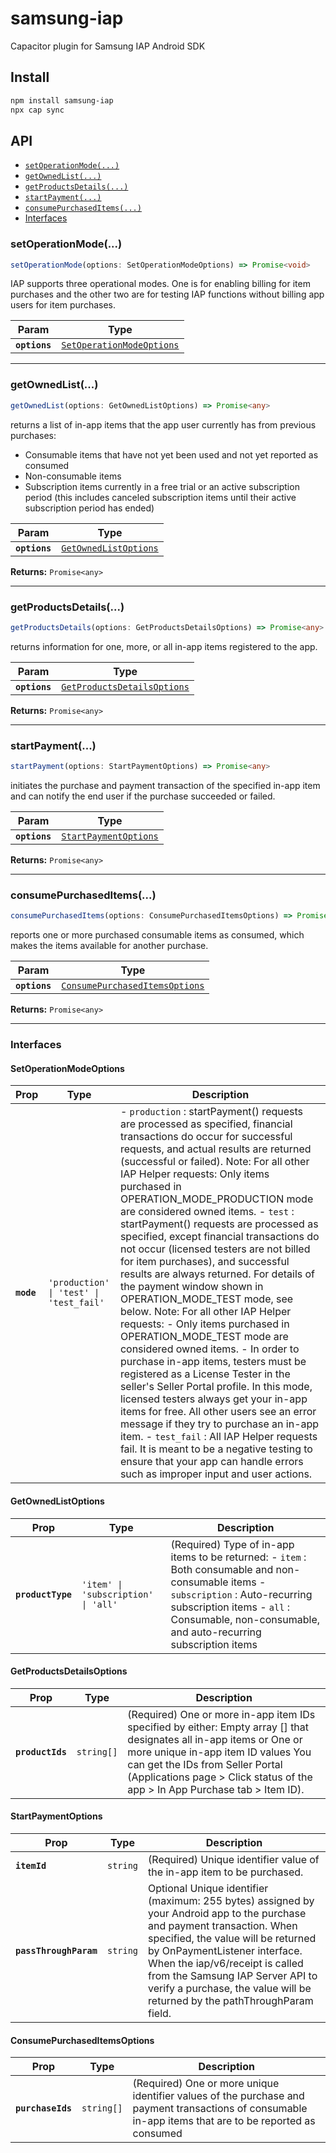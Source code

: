 # samsung-iap

Capacitor plugin for Samsung IAP Android SDK

## Install

```bash
npm install samsung-iap
npx cap sync
```

## API

<docgen-index>

* [`setOperationMode(...)`](#setoperationmode)
* [`getOwnedList(...)`](#getownedlist)
* [`getProductsDetails(...)`](#getproductsdetails)
* [`startPayment(...)`](#startpayment)
* [`consumePurchasedItems(...)`](#consumepurchaseditems)
* [Interfaces](#interfaces)

</docgen-index>

<docgen-api>
<!--Update the source file JSDoc comments and rerun docgen to update the docs below-->

### setOperationMode(...)

```typescript
setOperationMode(options: SetOperationModeOptions) => Promise<void>
```

IAP supports three operational modes. One is for enabling billing for item purchases and the other two are for testing IAP functions without billing app users for item purchases.

| Param         | Type                                                                        |
| ------------- | --------------------------------------------------------------------------- |
| **`options`** | <code><a href="#setoperationmodeoptions">SetOperationModeOptions</a></code> |

--------------------


### getOwnedList(...)

```typescript
getOwnedList(options: GetOwnedListOptions) => Promise<any>
```

returns a list of in-app items that the app user currently has from previous purchases:
- Consumable items that have not yet been used and not yet reported as consumed
- Non-consumable items
- Subscription items currently in a free trial or an active subscription period (this includes canceled subscription items until their active subscription period has ended)

| Param         | Type                                                                |
| ------------- | ------------------------------------------------------------------- |
| **`options`** | <code><a href="#getownedlistoptions">GetOwnedListOptions</a></code> |

**Returns:** <code>Promise&lt;any&gt;</code>

--------------------


### getProductsDetails(...)

```typescript
getProductsDetails(options: GetProductsDetailsOptions) => Promise<any>
```

returns information for one, more, or all in-app items registered to the app.

| Param         | Type                                                                            |
| ------------- | ------------------------------------------------------------------------------- |
| **`options`** | <code><a href="#getproductsdetailsoptions">GetProductsDetailsOptions</a></code> |

**Returns:** <code>Promise&lt;any&gt;</code>

--------------------


### startPayment(...)

```typescript
startPayment(options: StartPaymentOptions) => Promise<any>
```

initiates the purchase and payment transaction of the specified in-app item and can notify the end user if the purchase succeeded or failed.

| Param         | Type                                                                |
| ------------- | ------------------------------------------------------------------- |
| **`options`** | <code><a href="#startpaymentoptions">StartPaymentOptions</a></code> |

**Returns:** <code>Promise&lt;any&gt;</code>

--------------------


### consumePurchasedItems(...)

```typescript
consumePurchasedItems(options: ConsumePurchasedItemsOptions) => Promise<any>
```

reports one or more purchased consumable items as consumed, which makes the items available for another purchase.

| Param         | Type                                                                                  |
| ------------- | ------------------------------------------------------------------------------------- |
| **`options`** | <code><a href="#consumepurchaseditemsoptions">ConsumePurchasedItemsOptions</a></code> |

**Returns:** <code>Promise&lt;any&gt;</code>

--------------------


### Interfaces


#### SetOperationModeOptions

| Prop       | Type                                               | Description                                                                                                                                                                                                                                                                                                                                                                                                                                                                                                                                                                                                                                                                                                                                                                                                                                                                                                                                                                                                                                                                                                                                                                               |
| ---------- | -------------------------------------------------- | ----------------------------------------------------------------------------------------------------------------------------------------------------------------------------------------------------------------------------------------------------------------------------------------------------------------------------------------------------------------------------------------------------------------------------------------------------------------------------------------------------------------------------------------------------------------------------------------------------------------------------------------------------------------------------------------------------------------------------------------------------------------------------------------------------------------------------------------------------------------------------------------------------------------------------------------------------------------------------------------------------------------------------------------------------------------------------------------------------------------------------------------------------------------------------------------- |
| **`mode`** | <code>'production' \| 'test' \| 'test_fail'</code> | - `production` : startPayment() requests are processed as specified, financial transactions do occur for successful requests, and actual results are returned (successful or failed). Note: For all other IAP Helper requests: Only items purchased in OPERATION_MODE_PRODUCTION mode are considered owned items. - `test` : startPayment() requests are processed as specified, except financial transactions do not occur (licensed testers are not billed for item purchases), and successful results are always returned. For details of the payment window shown in OPERATION_MODE_TEST mode, see below. Note: For all other IAP Helper requests: - Only items purchased in OPERATION_MODE_TEST mode are considered owned items. - In order to purchase in-app items, testers must be registered as a License Tester in the seller's Seller Portal profile. In this mode, licensed testers always get your in-app items for free. All other users see an error message if they try to purchase an in-app item. - `test_fail` : All IAP Helper requests fail. It is meant to be a negative testing to ensure that your app can handle errors such as improper input and user actions. |


#### GetOwnedListOptions

| Prop              | Type                                           | Description                                                                                                                                                                                                                          |
| ----------------- | ---------------------------------------------- | ------------------------------------------------------------------------------------------------------------------------------------------------------------------------------------------------------------------------------------ |
| **`productType`** | <code>'item' \| 'subscription' \| 'all'</code> | (Required) Type of in-app items to be returned: - `item` : Both consumable and non-consumable items - `subscription` : Auto-recurring subscription items - `all` : Consumable, non-consumable, and auto-recurring subscription items |


#### GetProductsDetailsOptions

| Prop             | Type                  | Description                                                                                                                                                                                                                                                                            |
| ---------------- | --------------------- | -------------------------------------------------------------------------------------------------------------------------------------------------------------------------------------------------------------------------------------------------------------------------------------- |
| **`productIds`** | <code>string[]</code> | (Required) One or more in-app item IDs specified by either: Empty array [] that designates all in-app items or One or more unique in-app item ID values You can get the IDs from Seller Portal (Applications page &gt; Click status of the app &gt; In App Purchase tab &gt; Item ID). |


#### StartPaymentOptions

| Prop                   | Type                | Description                                                                                                                                                                                                                                                                                                                                        |
| ---------------------- | ------------------- | -------------------------------------------------------------------------------------------------------------------------------------------------------------------------------------------------------------------------------------------------------------------------------------------------------------------------------------------------- |
| **`itemId`**           | <code>string</code> | (Required) Unique identifier value of the in-app item to be purchased.                                                                                                                                                                                                                                                                             |
| **`passThroughParam`** | <code>string</code> | Optional Unique identifier (maximum: 255 bytes) assigned by your Android app to the purchase and payment transaction. When specified, the value will be returned by OnPaymentListener interface. When the iap/v6/receipt is called from the Samsung IAP Server API to verify a purchase, the value will be returned by the pathThroughParam field. |


#### ConsumePurchasedItemsOptions

| Prop              | Type                  | Description                                                                                                                                             |
| ----------------- | --------------------- | ------------------------------------------------------------------------------------------------------------------------------------------------------- |
| **`purchaseIds`** | <code>string[]</code> | (Required) One or more unique identifier values of the purchase and payment transactions of consumable in-app items that are to be reported as consumed |

</docgen-api>
